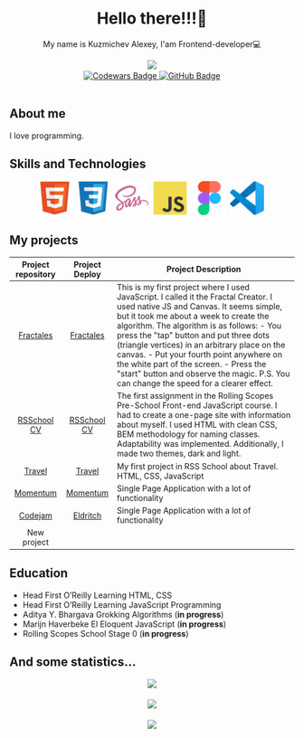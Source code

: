<div id="titl" align="center">
  <h1 font-size='10px'>Hello there!!!&#128075;</h1>
  <p> My name is Kuzmichev Alexey, I'am Frontend-developer&#128187;</p>
</div>

<div id="header" align="center">
  <img src="https://media.giphy.com/media/qgQUggAC3Pfv687qPC/giphy.gif" width="320"/>
</div>

<div id="badges" align="center">
  <a href="https://www.codewars.com/users/LineCoran">
    <img src="https://img.shields.io/badge/Codewars-red?style=for-the-badge&logo=Codewars&logoColor=white" alt="Codewars Badge"/>
  </a>
<!--   <a href="https://t.me/linecoran">
    <img src="https://img.shields.io/badge/Telegram-blue?style=for-the-badge&logo=telegram&logoColor=white" alt="Telegram Badge"/>
  </a> -->
<!--   <a href="https://discordapp.com/users/872181479680122892/">
    <img src="https://img.shields.io/badge/Discord-purple?style=for-the-badge&logo=Discord&logoColor=white" alt="Discord Badge"/>
  </a> -->
<!--   <a href="mailto: vppisya@gmail.com">
    <img src="https://img.shields.io/badge/Gmail-red?style=for-the-badge&logo=Gmail&logoColor=white" alt="Gmail Badge"/>
  </a> -->
  <a href="https://github.com/linecoran">
    <img src="https://img.shields.io/badge/GitHub-red?style=for-the-badge&logo=GitHub&logoColor=white" alt="GitHub Badge"/>
  </a>
</div>
<div id="views_counter " align="center">
  <img src="https://komarev.com/ghpvc/?username=linecoran" alt=""/>
</div>

<div id="main">
  <div id="about_me">
    <h2>About me </h2>
    <p>I love programming.</p>
  </div>
  <div id="skills">
    <h2>Skills and Technologies</h2>
    <div id='logo' align='center'>
  <img src="https://github.com/devicons/devicon/blob/master/icons/html5/html5-original.svg" title="HTML5" alt="HTML" width="60" height="60"/>&nbsp;
  <img src="https://github.com/devicons/devicon/blob/master/icons/css3/css3-original.svg" title="CSS3" alt="CSS" width="60" height="60"/>&nbsp;
  <img src="https://github.com/devicons/devicon/blob/master/icons/sass/sass-original.svg" title="SASS" alt="SASS" width="60" height="60"/>&nbsp;
  <img src="https://github.com/devicons/devicon/blob/master/icons/javascript/javascript-original.svg" title="JavaScript" alt="JavaScript" width="60" height="60"/>&nbsp;     
   <img src="https://github.com/devicons/devicon/blob/master/icons/figma/figma-original.svg" title="Figma"  alt="Figma" width="60" height="60"/>&nbsp;
  <img src="https://github.com/devicons/devicon/blob/master/icons/vscode/vscode-original.svg" title="VS Code"  alt="VS Code" width="60" height="60"/>&nbsp;
  
</div>
  </div>
  <div id="projects">
    <h2>My projects</h2>    
  
<table>
<thead>
<tr>
  <th align="center">Project repository</th>
  <th align="center">Project Deploy</th>
  <th>Project Description</th>
</tr>
</thead>
<tbody>
<tr>
  <td align="center"><a href="https://github.com/linecoran/fractales">Fractales</a></td>
  <td align="center"><a href="https://linecoran.github.io/fractales/" rel="nofollow">Fractales</a></td>
  <td>This is my first project where I used JavaScript. I called it the Fractal Creator. I used native JS and Canvas. It seems simple, but it took me about a week to create the algorithm. The algorithm is as follows:
- You press the "tap" button and put three dots (triangle vertices) in an arbitrary place on the canvas.
- Put your fourth point anywhere on the white part of the screen.
- Press the "start" button and observe the magic.
P.S. You can change the speed for a clearer effect.
</td>
</tr>
<tr>
  <td align="center"><a href="https://github.com/linecoran/rsschool-cv_stage0">RSSchool CV</a></td>
  <td align="center"><a href="https://linecoran.github.io/rsschool-cv_stage0/" rel="nofollow">RSSchool CV</a></td>
  <td>The first assignment in the Rolling Scopes Pre-School Front-end JavaScript course. I had to create a one-page site with information about myself. I used HTML with clean CSS, BEM methodology for naming classes. Adaptability was implemented. Additionally, I made two themes, dark and light.</td>
</tr>
<tr>
  <td align="center"><a href="https://github.com/linecoran/projects_stage_0/travel">Travel</a></td>
  <td align="center"><a href="https://linecoran.github.io/projects_stage_0/travel" rel="nofollow">Travel</a></td>
  <td>My first project in RSS School about Travel. HTML, CSS, JavaScript</td>
</tr>
<tr>
  <td align="center"><a href="https://github.com/linecoran/projects_stage_0/momentum">Momentum</a></td>
  <td align="center"><a href="https://linecoran.github.io/projects_stage_0/momentum" rel="nofollow">Momentum</a></td>
  <td>Single Page Application with a lot of functionality</td>
</tr>

<tr>
  <td align="center"><a href="https://github.com/linecoran/eldritch-codejam/">Codejam</a></td>
  <td align="center"><a href="https://linecoran.github.io/eldritch-codejam/" rel="nofollow">Eldritch</a></td>
  <td>Single Page Application with a lot of functionality</td>
</tr>

<tr>
<td align="center">New project</td>
<td align="center"></td>
<td></td>
</tr>
</tbody>
</table>

  </div>
  <div id='education'>
    <h2 align='left'>Education</h2>
    <ul>
      <li>Head First O’Reilly Learning HTML, CSS</li>
      <li>Head First O’Reilly Learning JavaScript Programming</li>
      <li>Aditya Y. Bhargava Grokking Algorithms (<b>in progress</b>)</li>
      <li>Marijn Haverbeke El Eloquent JavaScript (<b>in progress</b>)</li>
      <li>Rolling Scopes School Stage 0 (<b>in progress</b>)</li>
    </ul>
  </div>
  <div id='stats' align='center'>
    <h2 align='left'>And some statistics...</h2>
    <img src="http://github-readme-streak-stats.herokuapp.com?user=linecoran&theme=merko&date_format=M%20j%5B%2C%20Y%5D"><br><br>
    <img src="https://github-readme-stats.vercel.app/api/top-langs/?username=linecoran"><br><br>
    <img src="https://www.codewars.com/users/LineCoran/badges/large">
  </div>
  
</div>
